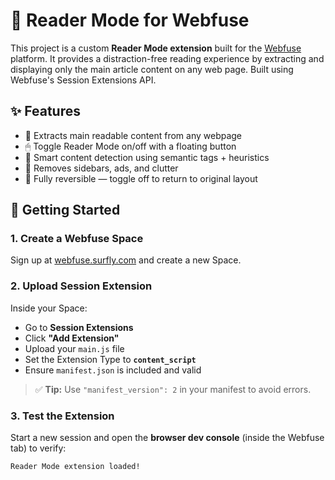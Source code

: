 # 📰 Reader Mode for Webfuse

This project is a custom **Reader Mode extension** built for the [Webfuse](https://www.surfly.com/webfuse/) platform. It provides a distraction-free reading experience by extracting and displaying only the main article content on any web page. Built using Webfuse's Session Extensions API.

## ✨ Features

- 📄 Extracts main readable content from any webpage
- 🖱 Toggle Reader Mode on/off with a floating button
- 🧠 Smart content detection using semantic tags + heuristics
- 🧹 Removes sidebars, ads, and clutter
- 🔁 Fully reversible — toggle off to return to original layout

## 🚀 Getting Started

### 1. Create a Webfuse Space
Sign up at [webfuse.surfly.com](https://webfuse.surfly.com/) and create a new Space.

### 2. Upload Session Extension
Inside your Space:
- Go to **Session Extensions**
- Click **"Add Extension"**
- Upload your `main.js` file
- Set the Extension Type to **`content_script`**
- Ensure `manifest.json` is included and valid

> ✅ **Tip:** Use `"manifest_version": 2` in your manifest to avoid errors.

### 3. Test the Extension
Start a new session and open the **browser dev console** (inside the Webfuse tab) to verify:
```bash
Reader Mode extension loaded!
